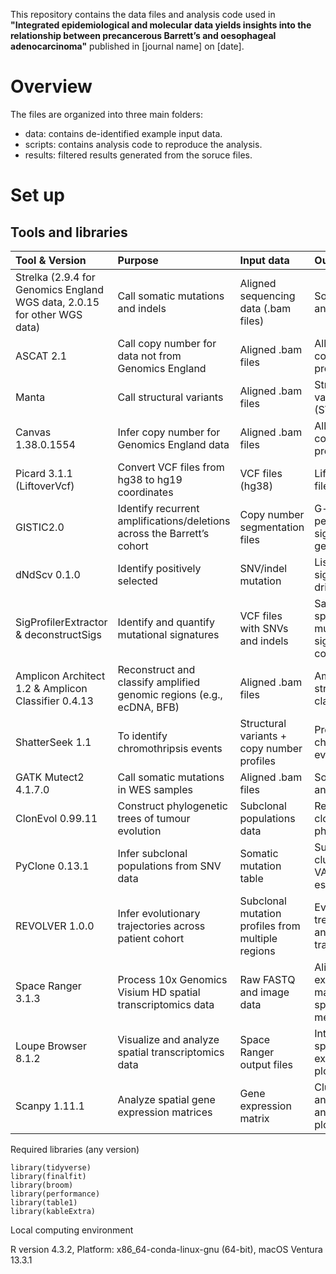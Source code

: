 This repository contains the data files and analysis code used in **"Integrated epidemiological and molecular data yields insights into the relationship between precancerous Barrett’s and oesophageal adenocarcinoma"** published in [journal name] on [date]. 

# Overview
The files are organized into three main folders:

- data: contains de-identified example input data.
- scripts: contains analysis code to reproduce the analysis.
- results: filtered results generated from the soruce files.

# Set up
## Tools and libraries

| Tool & Version              | Purpose                      | Input data          | Output results                   | Source                                    |
|:----------------------------|:-----------------------------|:--------------------|:---------------------------------|:------------------------------------------|
| Strelka (2.9.4 for Genomics England WGS data, 2.0.15 for other WGS data) | Call somatic mutations and indels  | Aligned sequencing data (.bam files) | Somatic SNVs and indels          | https://github.com/Illumina/strelka       |
| ASCAT 2.1                   | Call copy number for data not from Genomics England | Aligned .bam files  | Allele-specific copy number profiles     | https://github.com/VanLoo-lab/ascat       |
| Manta                       | Call structural variants     | Aligned .bam files  | Structural variant calls (SVs)   | https://github.com/Illumina/manta         |
| Canvas 1.38.0.1554          | Infer copy number for Genomics England data | Aligned .bam files  | Allele-specific copy number profiles | https://github.com/Illumina/canvas        |
| Picard 3.1.1 (LiftoverVcf)  | Convert VCF files from hg38 to hg19 coordinates      | VCF files (hg38)    | Lifted VCF files (hg19)          | https://broadinstitute.github.io/picard/  |
| GISTIC2.0                   | Identify recurrent amplifications/deletions across the Barrett’s cohort | Copy number segmentation files | G-scores, peak regions, significant genes | https://github.com/broadinstitute/gistic2 |
| dNdScv 0.1.0                | Identify positively selected | SNV/indel mutation  | List of significant driver genes | https://github.com/im3sanger/dndscv       |
| SigProfilerExtractor & deconstructSigs | Identify and quantify mutational signatures | VCF files with SNVs and  indels | Sample-specific mutational signatures and contributions | https://github.com/AlexandrovLab/SigProfilerExtractor; https://github.com/raerose01/deconstructSigs |
| Amplicon Architect 1.2 &  Amplicon Classifier 0.4.13 | Reconstruct and classify amplified genomic regions (e.g., ecDNA, BFB) | Aligned .bam files  | Amplicon structures and classifications | https://github.com/virajbdeshpande/AmpliconArchitect; https://github.com/AmpliconSuite/AmpliconClassifier |
| ShatterSeek 1.1      | To identify chromothripsis events    | Structural variants + copy number profiles  | Predicted chromothripsis events | https://github.com/parklab/ShatterSeek   |
| GATK Mutect2 4.1.7.0 | Call somatic mutations in WES samples    | Aligned .bam files      | Somatic SNV and indel calls   | https://gatk.broadinstitute.org/hc/en-us/articles/360036485152-Mutect2 |
| ClonEvol 0.99.11     | Construct phylogenetic trees of tumour evolution  | Subclonal populations data   | Reconstructed clonal phylogenies | https://github.com/hdng/clonevol         |
| PyClone 0.13.1       | Infer subclonal populations from SNV data   | Somatic mutation table  | Subclonal clusters with VAF and CCF estimates  | https://github.com/Roth-Lab/pyclone      |
| REVOLVER 1.0.0       | Infer evolutionary trajectories across patient cohort | Subclonal mutation profiles from multiple regions  | Evolutionary trees, clusters, and recurrent trajectories | https://github.com/caravagnalab/revolve  |
| Space Ranger 3.1.3   | Process 10x Genomics Visium HD spatial transcriptomics data | Raw FASTQ and image data | Aligned gene expression matrices and spatial metadata | http://github.com/10XGenomics/spaceranger    |
| Loupe Browser 8.1.2  | Visualize and analyze spatial transcriptomics data | Space Ranger output files     | Interactive spatial gene expression plots  | https://www.10xgenomics.com/support/software/loupe-browser/latest     |
| Scanpy 1.11.1        | Analyze spatial gene expression matrices          | Gene expression matrix        | Cluster annotations and spatial plots | https://github.com/scverse/scanpy        |

Required libraries (any version)
```
library(tidyverse)
library(finalfit)
library(broom)
library(performance)
library(table1)
library(kableExtra)
```
Local computing environment

R version 4.3.2, Platform: x86_64-conda-linux-gnu (64-bit), macOS Ventura 13.3.1
